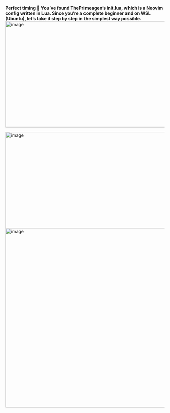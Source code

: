 **Perfect timing 🙌 You’ve found ThePrimeagen’s init.lua, which is a Neovim config written in Lua. Since you’re a complete beginner and on WSL (Ubuntu),
let’s take it step by step in the simplest way possible.**
<img width="1103" height="334" alt="image" src="https://github.com/user-attachments/assets/210cbb1a-f3fb-4a88-b5d1-d537ec99a7a4" /> 

<img width="1115" height="303" alt="image" src="https://github.com/user-attachments/assets/7ec22e60-3063-483b-8d6b-7d6cd9f2c930" />

<img width="1103" height="566" alt="image" src="https://github.com/user-attachments/assets/cfdf0c03-152d-4680-91e8-11d65a845622" />


